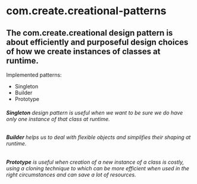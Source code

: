 # com.create.creational-patterns
## The com.create.creational design pattern is about efficiently and purposeful design choices of how we create instances of classes at runtime.

Implemented patterns:

* Singleton
* Builder
* Prototype

###### **Singleton** design pattern is useful when we want to be sure we do have only one instance of that class at runtime.
###### **Builder** helps us to deal with flexible objects and simplifies their shaping at runtime.
###### **Prototype** is useful when creation of a new instance of a class is costly, using a cloning technique to which can be more efficient when used in the right circumstances and can save a lot of resources.
